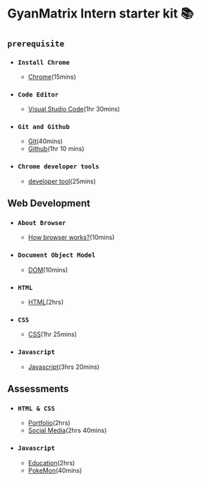 # GyanMatrix Intern starter kit :books:

## `prerequisite`

- ### `Install Chrome`
    - [Chrome](https://support.google.com/chrome/answer/95346?hl=en&co=GENIE.Platform%3DDesktop)(15mins)<br>

- ### `Code Editor`
    - [Visual Studio Code](https://www.youtube.com/watch?v=WPqXP_kLzpo)(1hr 30mins)<br>

- ### `Git and Github`
    - [Git](https://www.youtube.com/watch?v=Uszj_k0DGsg)(40mins)<br>
    - [Github](https://www.youtube.com/watch?v=RGOj5yH7evk&t=1s)(1hr 10 mins)<br>

- ### `Chrome developer tools`
    - [developer tool](https://www.youtube.com/watch?v=y0ue4ZZlZwg)(25mins)<br>

## Web Development

- ### `About Browser`
    - [How browser works?](https://www.youtube.com/watch?v=DuSURHrZG6I)(10mins)<br>
- ### `Document Object Model`
    - [DOM](https://www.youtube.com/watch?v=ipkjfvl40s0)(10mins)<br>
- ### `HTML`
    - [HTML](https://www.youtube.com/watch?v=pQN-pnXPaVg)(2hrs)<br>

- ### `CSS`
    - [CSS](https://www.youtube.com/watch?v=ieTHC78giGQ)(1hr 25mins)<br>

- ### `Javascript`
    - [Javascript](https://www.youtube.com/watch?v=PkZNo7MFNFg&t=21s)(3hrs 20mins)<br>

## Assessments

- ### `HTML & CSS`
    - [Portfolio](https://www.youtube.com/watch?v=0YFrGy_mzjY)(2hrs)<br>
    - [Social Media](https://www.youtube.com/watch?v=NljIHlZRTTE)(2hrs 40mins)<br>

- ### `Javascript`
    - [Education](https://www.youtube.com/watch?v=dMZujoGxjRo)(2hrs)<br>
    - [PokeMon](https://www.youtube.com/watch?v=T-VQUKeSU1w)(40mins)<br>
